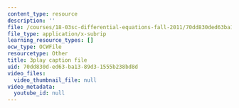 ```yaml
---
content_type: resource
description: ''
file: /courses/18-03sc-differential-equations-fall-2011/70dd830ded63ba1389d31555b238bd8d_pGECDB15L9o.srt
file_type: application/x-subrip
learning_resource_types: []
ocw_type: OCWFile
resourcetype: Other
title: 3play caption file
uid: 70dd830d-ed63-ba13-89d3-1555b238bd8d
video_files:
  video_thumbnail_file: null
video_metadata:
  youtube_id: null
---
```


